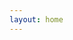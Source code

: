 ```yaml
---
layout: home
---
```

<style>
.event {
  white-space: nowrap;
  background-color: lightgray;
}

.kind-0 {
  background-color: lightblue;
}

.kind-1 {
  background-color: lightgreen;
}

.kind-2 {
  background-color: pink;
}

.kind-3 {
  background-color: navy;
  color: white;
}

.kind-4 {
  background-color: lightcoral;
}
</style>

<div id="output"></div>
<script>
  window.onload = setup
  const output = document.getElementById("output");
  var received = []
  var ws
  var dirty = true
  
  const names = {}

  function nameFromPubkey(pubkey) {
    return ('' + (names[pubkey] || pubkey || 'unknown')).substring(0,15)
  }

  function eventBadge(event) {
    const name = nameFromPubkey(event.pubkey)
    var badge = `<span class="event kind-${event.kind}">${name}`
    switch (event.kind) {
      case 0: {
          badge += ` updated their metadata.`
          break
        }
      case 1: {
          const referencing = []
          const eReferences = event.tags.filter(it=>it[0] === 'e').length
          const pReferences = event.tags.filter(it=>it[0] === 'p').length
          if (eReferences > 0) {
            referencing.push(`${eReferences} events`)
          }
          if (pReferences > 0) {
            referencing.push(`${pReferences} pubkeys`)
          }
          const references = referencing.join(' and ')
          badge += ` broadcast ${references}: ${event.content}`
          break
        }
      case 2: {
          badge += ` recommends the relay ${event.content}`
          break
        }
      case 3: {
          badge += ` shared their ${event.tags.length} follows`
          break
        }
      case 4: {
          const recipientPubkey = event.tags.filter(it=>it[0] === 'p')[0][1]
          const recipient = recipientPubkey
            ? ` to ${nameFromPubkey(recipientPubkey)}`
            : ''
          badge += ` sent an encrypted message${recipient}.`
          break
        }
      default: {
          badge += ` sent a kind ${event.kind} event with ${JSON.stringify({tags:event.tags,content:event.content})}.`
          break
        }
    }
    return badge + '</span>'
  }

  function setup() {
    ws = new WebSocket("wss://relay.nostr.info/")
    ws.onmessage = msg => {
      const arr = JSON.parse(msg.data)
      if (arr[0] === 'EVENT') {
        if (arr[1] == "meta") {
          const event = arr[2]
          if (event.kind === 0) {
            const meta = JSON.parse(event.content)
            names[event.pubkey] = meta.name
          }
        } else if (arr[1] === "main") {
          const event = arr[2]
          received.unshift(event)
        }
        dirty = true
      } else if (arr[0] === 'EOSE') {
        if (arr[1] === 'meta') {
          ws.send('["CLOSE","meta"]')
        }
      }
    }
    ws.onclose = setup
    ws.onopen = event => {
      ws.send('["REQ","main",{"limit":100}]')
      ws.send('["REQ","meta",{"kinds":[0]}]')
    }
  }

  setInterval(() => {
    if (dirty) {
      received = received.slice(0, 100)
      output.innerHTML = received.map(it => eventBadge(it)).join('<br>')
      dirty = false
    }
  }, 1000)
</script>

